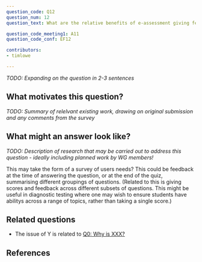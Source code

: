 ```yaml
---
question_code: Q12 
question_num: 12 
question_text: What are the relative benefits of e-assessment giving feedback on a student's set of responses (e.g. "two of these answers are wrong - find which ones and correct them"), rather than individual ones separately? 

question_code_meeting1: A11 
question_code_conf: EF12 

contributors: 
- timlowe

---
```

*TODO: Expanding on the question in 2-3 sentences*

## What motivates this question?

*TODO: Summary of relelvant existing work, drawing on original submission and any comments from the survey*

## What might an answer look like?

*TODO: Description of research that may be carried out to address this question - ideally including planned work by WG members!*

This may take the form of a survey of users needs?
This could be feedback at the time of answering the question, or at the end of the quiz, summarising different groupings of questions.
(Related to this is giving scores and feedback across different subsets of questions. This might be useful in diagnostic testing where one may
wish to ensure students have abilitys across a range of topics, rather than taking a single score.)

## Related questions

* The issue of Y is related to [Q0: Why is XXX?](Q0)

## References
